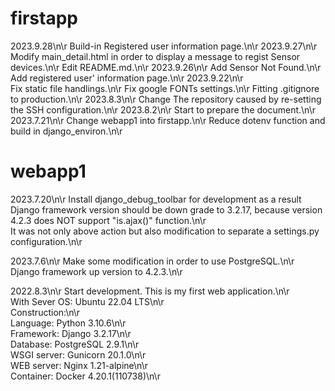 # firstapp
2023.9.28\n\r
    Build-in Registered user information page.\n\r
2023.9.27\n\r
    Modify main_detail.html in order to display a message to regist Sensor devices.\n\r 
    Edit README.md.\n\r
2023.9.26\n\r
    Add Sensor Not Found.\n\r
    Add registered user' information page.\n\r 
2023.9.22\n\r   
    Fix static file handlings.\n\r
    Fix google FONTs settings.\n\r
    Fitting .gitignore to production.\n\r
2023.8.3\n\r
    Change The repository caused by re-setting the SSH configuration.\n\r
2023.8.2\n\r 
    Start to prepare the document.\n\r
2023.7.21\n\r
    Change webapp1 into firstapp.\n\r 
    Reduce dotenv function and build in django_environ.\n\r  

# webapp1
2023.7.20\n\r
    Install django_debug_toolbar for development as a result Django framework version should be down grade to 3.2.17, because version 4.2.3 does NOT support "is.ajax()" function.\n\r  
    It was not only above action but also modification to separate a settings.py configuration.\n\r   

2023.7.6\n\r
    Make some modification in order to use PostgreSQL.\n\r    
    Django framework up version to 4.2.3.\n\r  

2022.8.3\n\r
    Start development. This is my first web application.\n\r  
    With Sever OS: Ubuntu 22.04 LTS\n\r  
    Construction:\n\r  
        Language: Python 3.10.6\n\r  
        Framework: Django 3.2.17\n\r  
        Database: PostgreSQL 2.9.1\n\r  
        WSGI server: Gunicorn 20.1.0\n\r  
        WEB server: Nginx 1.21-alpine\n\r  
        Container: Docker 4.20.1(110738)\n\r  
